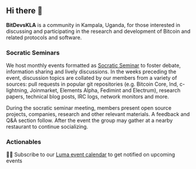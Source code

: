 ## Hi there 👋

**BitDevsKLA** is a community in Kampala, Uganda, for those interested in discussing and participating in the research and development of Bitcoin and related protocols and software.

### Socratic Seminars

We host monthly events formatted as [Socratic Seminar](https://en.wikipedia.org/wiki/Socratic_method#Socratic_seminar) to foster debate, information sharing and lively discussions.
In the weeks preceding the event, discussion topics are collated by our members from a variety of sources: pull requests in popular git repositories (e.g. Bitcoin Core, lnd, c-lightning, Joinmarket, Elements Alpha, Fedimint and Electrum), research papers, technical blog posts, IRC logs, network monitors and more.

During the socratic seminar meeting, members present open source projects, companies, research and other relevant materials.
A feedback and Q&A section follow. After the event the group may gather at a nearby restaurant to continue socializing.

### Actionables

🙋‍♀️ Subscribe to our [Luma event calendar](https://lu.ma/bitdevskla) to get notified on upcoming events
<!-- 🧙 Join us on [Discord](https://discord.com/invite/RQmYSGJeNZ) or [Twitter (now X)](https://x.com/BitDevsKLA)


👩‍💻 Suggest a topic of discussion via [Github Issues here](https://github.com/BitDevsKLA/url/issues), or on WhatsApp -->
